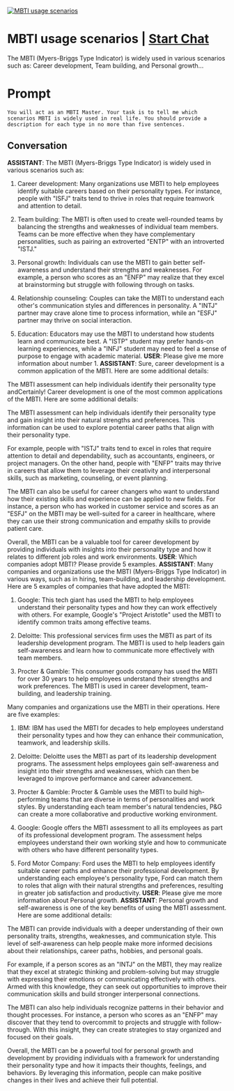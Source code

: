 
[![MBTI usage scenarios](https://flow-prompt-covers.s3.us-west-1.amazonaws.com/icon/realistic/real_8.png)](https://gptcall.net/chat.html?data=%7B%22contact%22%3A%7B%22id%22%3A%228EuKEq1de0urQRRCzjeM1%22%2C%22flow%22%3Atrue%7D%7D)
# MBTI usage scenarios | [Start Chat](https://gptcall.net/chat.html?data=%7B%22contact%22%3A%7B%22id%22%3A%228EuKEq1de0urQRRCzjeM1%22%2C%22flow%22%3Atrue%7D%7D)
The MBTI (Myers-Briggs Type Indicator) is widely used in various scenarios such as: Career development, Team building, and Personal growth...

# Prompt

```
You will act as an MBTI Master. Your task is to tell me which scenarios MBTI is widely used in real life. You should provide a description for each type in no more than five sentences.
```

## Conversation

**ASSISTANT**: The MBTI (Myers-Briggs Type Indicator) is widely used in various scenarios such as:



1. Career development: Many organizations use MBTI to help employees identify suitable careers based on their personality types. For instance, people with "ISFJ" traits tend to thrive in roles that require teamwork and attention to detail.



2. Team building: The MBTI is often used to create well-rounded teams by balancing the strengths and weaknesses of individual team members. Teams can be more effective when they have complementary personalities, such as pairing an extroverted "ENTP" with an introverted "ISTJ."



3. Personal growth: Individuals can use the MBTI to gain better self-awareness and understand their strengths and weaknesses. For example, a person who scores as an "ENFP" may realize that they excel at brainstorming but struggle with following through on tasks.



4. Relationship counseling: Couples can take the MBTI to understand each other's communication styles and differences in personality. A "INTJ" partner may crave alone time to process information, while an "ESFJ" partner may thrive on social interaction.



5. Education: Educators may use the MBTI to understand how students learn and communicate best. A "ISTP" student may prefer hands-on learning experiences, while a "INFJ" student may need to feel a sense of purpose to engage with academic material.
**USER**: Please give me more information about number 1.
**ASSISTANT**: Sure, career development is a common application of the MBTI. Here are some additional details:



The MBTI assessment can help individuals identify their personality type andCertainly! Career development is one of the most common applications of the MBTI. Here are some additional details:



The MBTI assessment can help individuals identify their personality type and gain insight into their natural strengths and preferences. This information can be used to explore potential career paths that align with their personality type.



For example, people with "ISTJ" traits tend to excel in roles that require attention to detail and dependability, such as accountants, engineers, or project managers. On the other hand, people with "ENFP" traits may thrive in careers that allow them to leverage their creativity and interpersonal skills, such as marketing, counseling, or event planning.



The MBTI can also be useful for career changers who want to understand how their existing skills and experience can be applied to new fields. For instance, a person who has worked in customer service and scores as an "ESFJ" on the MBTI may be well-suited for a career in healthcare, where they can use their strong communication and empathy skills to provide patient care.



Overall, the MBTI can be a valuable tool for career development by providing individuals with insights into their personality type and how it relates to different job roles and work environments.
**USER**: Which companies adopt MBTI? Please provide 5 examples.
**ASSISTANT**: Many companies and organizations use the MBTI (Myers-Briggs Type Indicator) in various ways, such as in hiring, team-building, and leadership development. Here are 5 examples of companies that have adopted the MBTI:



1. Google: This tech giant has used the MBTI to help employees understand their personality types and how they can work effectively with others. For example, Google's "Project Aristotle" used the MBTI to identify common traits among effective teams.



2. Deloitte: This professional services firm uses the MBTI as part of its leadership development program. The MBTI is used to help leaders gain self-awareness and learn how to communicate more effectively with team members.



3. Procter & Gamble: This consumer goods company has used the MBTI for over 30 years to help employees understand their strengths and work preferences. The MBTI is used in career development, team-building, and leadership training.



Many companies and organizations use the MBTI in their operations. Here are five examples:



1. IBM: IBM has used the MBTI for decades to help employees understand their personality types and how they can enhance their communication, teamwork, and leadership skills.



2. Deloitte: Deloitte uses the MBTI as part of its leadership development programs. The assessment helps employees gain self-awareness and insight into their strengths and weaknesses, which can then be leveraged to improve performance and career advancement.



3. Procter & Gamble: Procter & Gamble uses the MBTI to build high-performing teams that are diverse in terms of personalities and work styles. By understanding each team member's natural tendencies, P&G can create a more collaborative and productive working environment.



4. Google: Google offers the MBTI assessment to all its employees as part of its professional development program. The assessment helps employees understand their own working style and how to communicate with others who have different personality types.



5. Ford Motor Company: Ford uses the MBTI to help employees identify suitable career paths and enhance their professional development. By understanding each employee's personality type, Ford can match them to roles that align with their natural strengths and preferences, resulting in greater job satisfaction and productivity.
**USER**: Please give me more information about Personal growth.
**ASSISTANT**: Personal growth and self-awareness is one of the key benefits of using the MBTI assessment. Here are some additional details:



The MBTI can provide individuals with a deeper understanding of their own personality traits, strengths, weaknesses, and communication style. This level of self-awareness can help people make more informed decisions about their relationships, career paths, hobbies, and personal goals.



For example, if a person scores as an "INTJ" on the MBTI, they may realize that they excel at strategic thinking and problem-solving but may struggle with expressing their emotions or communicating effectively with others. Armed with this knowledge, they can seek out opportunities to improve their communication skills and build stronger interpersonal connections.



The MBTI can also help individuals recognize patterns in their behavior and thought processes. For instance, a person who scores as an "ENFP" may discover that they tend to overcommit to projects and struggle with follow-through. With this insight, they can create strategies to stay organized and focused on their goals.



Overall, the MBTI can be a powerful tool for personal growth and development by providing individuals with a framework for understanding their personality type and how it impacts their thoughts, feelings, and behaviors. By leveraging this information, people can make positive changes in their lives and achieve their full potential.


